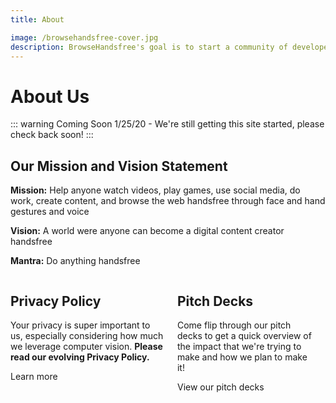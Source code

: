 ```yaml
---
title: About

image: /browsehandsfree-cover.jpg
description: BrowseHandsfree's goal is to start a community of developers and explorers around face pointers. Come check out what makes us tick, read our privacy policy, and more!
---
```


# About Us

::: warning Coming Soon
1/25/20 - We're still getting this site started, please check back soon!
:::

<div class="card">
  <h2>Our Mission and Vision Statement</h2>
  <p><strong>Mission:</strong> Help anyone watch videos, play games, use social media, do work, create content, and browse the web handsfree through face and hand gestures and voice</p>
  <p><strong>Vision:</strong> A world were anyone can become a digital content creator handsfree</p>
  <p><strong>Mantra:</strong> Do anything handsfree</p>
</div>

<div class="columns">
  <div class="column">
    <h2>Privacy Policy</h2>
    <p>Your privacy is super important to us, especially considering how much we leverage computer vision. <strong>Please read our evolving Privacy Policy.</strong></p>
    <router-link class="button" to="/about/privacy-policy/">Learn more</router-link>
  </div>
  <div class="column">
    <h2>Pitch Decks</h2>
    <p>Come flip through our pitch decks to get a quick overview of the impact that we're trying to make and how we plan to make it!</p>
    <router-link class="button" to="/about/pitch-decks/">View our pitch decks</router-link>
  </div>
  <div class="column">
  </div>
</div>
